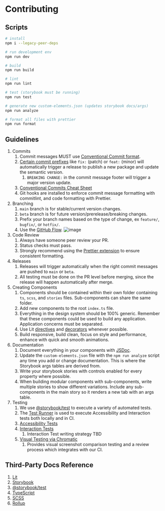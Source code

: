 # Contributing

## Scripts

```bash
# install
npm i --legacy-peer-deps

# run development env
npm run dev

# build
npm run build

# lint
npm run lint

# test (storybook must be running)
npm run test

# generate new custom-elements.json (updates storybook docs/args)
npm run analyze

# format all files with prettier
npm run format
```

## Guidelines

1. Commits
   1. Commit messages MUST use [Conventional Commit format](https://semantic-release.gitbook.io/semantic-release#commit-message-format).
   1. [Certain commit prefixes](https://semantic-release.gitbook.io/semantic-release/#commit-message-format) like `fix:` (patch) or `feat:` (minor) will automatically trigger a release to publish a new package and update the semantic version.
      1. `BREAKING CHANGE:` in the commit message footer will trigger a major version update.
   1. [Conventional Commits Cheat Sheet](https://gist.github.com/Zekfad/f51cb06ac76e2457f11c80ed705c95a3)
   1. Git hooks are installed to enforce commit message formatting with commitlint, and code formatting with Prettier.
1. Branching
   1. `main` branch is for stable/current version changes.
   1. `beta` branch is for future version/prerelease/breaking changes.
   1. Prefix your branch names based on the type of change, ex `feature/`, `bugfix/`, or `hotfix/`.
   1. Use the [GitHub Flow](https://docs.github.com/en/get-started/quickstart/github-flow).
      ![image](https://i0.wp.com/build5nines.com/wp-content/uploads/2018/01/GitHub-Flow.png)
1. Code Review
   1. Always have someone peer review your PR.
   1. Status checks must pass.
   1. Strongly recommend using the [Prettier extension](https://marketplace.visualstudio.com/items?itemName=esbenp.prettier-vscode) to ensure consistent formatting.
1. Releases
   1. Releases will trigger automatically when the right commit messages are pushed to `main` or `beta`.
   1. All testing must be done on the PR level before merging, since the release will happen automatically after merge.
1. Creating Components
   1. Components should be contained within their own folder containing `ts`, `scss`, and `stories` files. Sub-components can share the same folder.
   1. Add new components to the root `index.ts` file.
   1. Everything in the design system should be 100% generic. Remember that these components could be used to build any application. Application concerns must be separated.
   1. Use Lit [directives](https://lit.dev/docs/templates/directives/) and [decorators](https://lit.dev/docs/components/decorators/) whenever possible.
   1. Build responsive, build clean, focus on style and performance, enhance with quick and smooth animations.
1. Documentation
   1. Document everything in your components with [JSDoc](https://custom-elements-manifest.open-wc.org/analyzer/getting-started/#supported-jsdoc).
   1. Update the `custom-elements.json` file with the `npm run analyze` script any time you add or change documentation. This is where the Storybook args tables are derived from.
   1. Write your storybook stories with controls enabled for every property where possible.
   1. When building modular components with sub-components, write multiple stories to show different variations. Include any sub-components in the main story so it renders a new tab with an args table.
1. Testing
   1. We use [@storybook/test](https://storybook.js.org/docs/writing-tests) to execute a variety of automated tests.
   1. The [Test Runner](https://storybook.js.org/docs/writing-tests/test-runner) is used to execute Accessibility and Interaction tests both locally and in CI.
   1. [Accessibility Tests](https://storybook.js.org/docs/writing-tests/accessibility-testing)
   1. [Interaction Tests](https://storybook.js.org/docs/writing-tests/interaction-testing)
      1. Interaction Test writing strategy TBD
   1. [Visual Testing via Chromatic](https://www.chromatic.com/)
      1. Provides visual screenshot comparison testing and a review process which integrates with our CI.

## Third-Party Docs Reference

1. [Lit](https://lit.dev/docs/)
1. [Storybook](https://storybook.js.org/docs/7.0/web-components/get-started/introduction)
1. [@storybook/test](https://storybook.js.org/docs/writing-tests)
1. [TypeScript](https://www.typescriptlang.org/docs/)
1. [SCSS](https://sass-lang.com/guide)
1. [Rollup](https://rollupjs.org/guide/en/)
